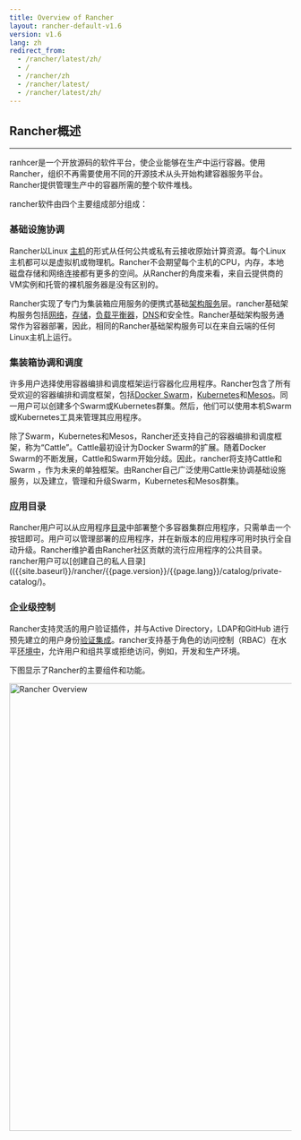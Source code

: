 ```yaml
---
title: Overview of Rancher
layout: rancher-default-v1.6
version: v1.6
lang: zh
redirect_from:
  - /rancher/latest/zh/
  - /
  - /rancher/zh
  - /rancher/latest/
  - /rancher/latest/zh/
---
```


## Rancher概述

------

ranhcer是一个开放源码的软件平台，使企业能够在生产中运行容器。使用Rancher，组织不再需要使用不同的开源技术从头开始构建容器服务平台。Rancher提供管理生产中的容器所需的整个软件堆栈。

rancher软件由四个主要组成部分组成：

### 基础设施协调

Rancher以Linux [主机](https://github.com/rancher/rancher.github.io/blob/master/rancher/v1.6/en/%7B%7Bsite.baseurl%7D%7D/rancher/%7B%7Bpage.version%7D%7D/%7B%7Bpage.lang%7D%7D/hosts)的形式从任何公共或私有云接收原始计算资源。每个Linux主机都可以是虚拟机或物理机。Rancher不会期望每个主机的CPU，内存，本地磁盘存储和网络连接都有更多的空间。从Rancher的角度来看，来自云提供商的VM实例和托管的裸机服务器是没有区别的。

Rancher实现了专门为集装箱应用服务的便携式基础[架构服务](https://github.com/rancher/rancher.github.io/blob/master/rancher/v1.6/en/%7B%7Bsite.baseurl%7D%7D/rancher/%7B%7Bpage.version%7D%7D/%7B%7Bpage.lang%7D%7D/rancher-services)层。rancher基础架构服务包括[网络](https://github.com/rancher/rancher.github.io/blob/master/rancher/v1.6/en/%7B%7Bsite.baseurl%7D%7D/rancher/%7B%7Bpage.version%7D%7D/%7B%7Bpage.lang%7D%7D/rancher-services/networking)，[存储](https://github.com/rancher/rancher.github.io/blob/master/rancher/v1.6/en/%7B%7Bsite.baseurl%7D%7D/rancher/%7B%7Bpage.version%7D%7D/%7B%7Bpage.lang%7D%7D/rancher-services/storage-service)，[负载平衡器](https://github.com/rancher/rancher.github.io/blob/master/rancher/v1.6/en/%7B%7Bsite.baseurl%7D%7D/rancher/%7B%7Bpage.version%7D%7D/%7B%7Bpage.lang%7D%7D/rancher-services/load-balancer)，[DNS](https://github.com/rancher/rancher.github.io/blob/master/rancher/v1.6/en/%7B%7Bsite.baseurl%7D%7D/rancher/%7B%7Bpage.version%7D%7D/%7B%7Bpage.lang%7D%7D/rancher-services/dns-service)和安全性。Rancher基础架构服务通常作为容器部署，因此，相同的Rancher基础架构服务可以在来自云端的任何Linux主机上运行。

### 集装箱协调和调度

许多用户选择使用容器编排和调度框架运行容器化应用程序。Rancher包含了所有受欢迎的容器编排和调度框架，包括[Docker Swarm](https://github.com/rancher/rancher.github.io/blob/master/rancher/v1.6/en/%7B%7Bsite.baseurl%7D%7D/rancher/%7B%7Bpage.version%7D%7D/%7B%7Bpage.lang%7D%7D/swarm)，[Kubernetes](https://github.com/rancher/rancher.github.io/blob/master/rancher/v1.6/en/%7B%7Bsite.baseurl%7D%7D/rancher/%7B%7Bpage.version%7D%7D/%7B%7Bpage.lang%7D%7D/kubernetes)和[Mesos](https://github.com/rancher/rancher.github.io/blob/master/rancher/v1.6/en/%7B%7Bsite.baseurl%7D%7D/rancher/%7B%7Bpage.version%7D%7D/%7B%7Bpage.lang%7D%7D/mesos)。同一用户可以创建多个Swarm或Kubernetes群集。然后，他们可以使用本机Swarm或Kubernetes工具来管理其应用程序。

除了Swarm，Kubernetes和Mesos，Rancher还支持自己的容器编排和调度框架，称为“Cattle”。Cattle最初设计为Docker Swarm的扩展。随着Docker Swarm的不断发展，Cattle和Swarm开始分歧。因此，rancher将支持Cattle和Swarm ，作为未来的单独框架。由Rancher自己广泛使用Cattle来协调基础设施服务，以及建立，管理和升级Swarm，Kubernetes和Mesos群集。

### 应用目录

Rancher用户可以从应用程序[目录](https://github.com/rancher/rancher.github.io/blob/master/rancher/v1.6/en/%7B%7Bsite.baseurl%7D%7D/rancher/%7B%7Bpage.version%7D%7D/%7B%7Bpage.lang%7D%7D/catalog)中部署整个多容器集群应用程序，只需单击一个按钮即可。用户可以管理部署的应用程序，并在新版本的应用程序可用时执行全自动升级。Rancher维护着由Rancher社区贡献的流行应用程序的公共目录。rancher用户可以[创建自己的私人目录](({{site.baseurl}}/rancher/{{page.version}}/{{page.lang}}/catalog/private-catalog/)。

### 企业级控制

Rancher支持灵活的用户验证插件，并与Active Directory，LDAP和GitHub 进行预先建立的用户身份[验证集成]({{site.baseurl}}/rancher/{{page.version}}/{{page.lang}}/configuration/access-control)。rancher支持基于角色的访问控制（RBAC）在水平[环境中](https://github.com/rancher/rancher.github.io/blob/master/rancher/v1.6/en/%7B%7Bsite.baseurl%7D%7D/rancher/%7B%7Bpage.version%7D%7D/%7B%7Bpage.lang%7D%7D/environments)，允许用户和组共享或拒绝访问，例如，开发和生产环境。

下图显示了Rancher的主要组件和功能。

<img src="{{site.baseurl}}/img/rancher/rancher_overview_2.png" width="800" alt="Rancher Overview">
